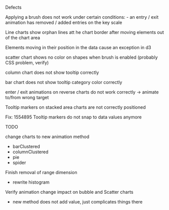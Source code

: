Defects

Applying a brush does not work under certain conditions:
    - an entry / exit animation has removed / added entries on the key scale

Line charts show orphan lines att he chart border after moving elements out of the chart area

Elements moving in their position in the data cause an exception in d3

scatter chart shows no color on shapes when brush is enabled (probably CSS problem, verify)

column chart does not show tooltip correctly

bar chart does not show tooltip category color correctly

enter / exit animations on reverse charts do not work correctly
    -> animate to/from wrong target

Tooltip markers on stacked area charts are not correctly positioned

Fix: 1554895 Tooltip markers do not snap to data values anymore

TODO

change charts to new animation method

- barClustered
- columnClustered
- pie
- spider

Finish removal of range dimension
- rewrite histogram

Verify animation change impact on bubble and Scatter charts
- new method does not add value, just complicates things there





